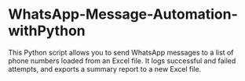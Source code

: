 # WhatsApp-Message-Automation-withPython
This Python script allows you to send WhatsApp messages to a list of phone numbers loaded from an Excel file. It logs successful and failed attempts, and exports a summary report to a new Excel file.
